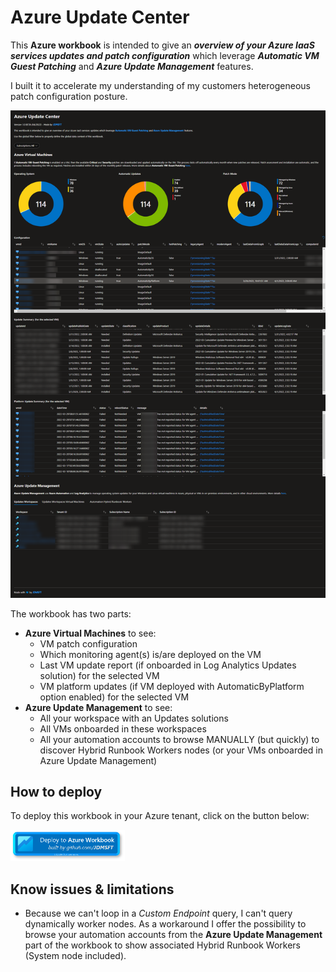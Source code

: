 # Azure Update Center

This **Azure workbook** is intended to give an ***overview of your Azure IaaS services updates and patch configuration*** which leverage ***Automatic VM Guest Patching*** and ***Azure Update Management*** features.

I built it to accelerate my understanding of my customers heterogeneous patch configuration posture.

![Azure Update Center workbook](media/AzureUpdateCenter.png)

The workbook has two parts:

* **Azure Virtual Machines** to see:
  * VM patch configuration
  * Which monitoring agent(s) is/are deployed on the VM
  * Last VM update report (if onboarded in Log Analytics Updates solution) for the selected VM
  * VM platform updates (if VM deployed with AutomaticByPlatform option enabled) for the selected VM
* **Azure Update Management** to see:
  * All your workspace with an Updates solutions
  * All VMs onboarded in these workspaces
  * All your automation accounts to browse MANUALLY (but quickly) to discover Hybrid Runbook Workers nodes (or your VMs onboarded in Azure Update Management)

## How to deploy

To deploy this workbook in your Azure tenant, click on the button below:

<a href="https://portal.azure.com/#create/Microsoft.Template/uri/https%3A%2F%2Fraw.githubusercontent.com%2Fjdmsft%2FAzureUpdateCenter%2Fmain%2Ftemplate%2Fdeploy.json" target="_blank"><img src="https://raw.githubusercontent.com/jdmsft/AzureUpdateCenter/main/media/DeployToAzWorkbookByJDMSFT_v2.0.png" height="50"/></a>

## Know issues & limitations

* Because we can't loop in a *Custom Endpoint* query, I can't query dynamically worker nodes. As a workaround I offer the possibility to browse your automation accounts from the **Azure Update Management** part of the workbook to show associated Hybrid Runbook Workers (System node included).
